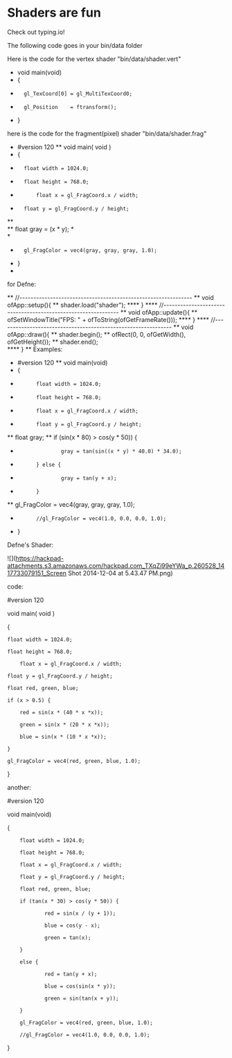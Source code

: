 # Shaders are fun

Check out typing.io!

The following code goes in your bin/data folder

Here is the code for the vertex shader "bin/data/shader.vert"

*   void main(void)
*   {
*       gl_TexCoord[0] = gl_MultiTexCoord0;
*       gl_Position    = ftransform();
*   }

here is the code for the fragment(pixel) shader "bin/data/shader.frag"

*   #version 120
**   void main( void )
*   {
*       float width = 1024.0;
*       float height = 768.0;
*           float x = gl_FragCoord.x / width;
*       float y = gl_FragCoord.y / height;
**       
**       float gray = (x * y);
*       
*       
*       gl_FragColor = vec4(gray, gray, gray, 1.0);
*   }
*

for Defne:

**   //--------------------------------------------------------------
**   void ofApp::setup(){
**       shader.load("shader");
****   }
****   //--------------------------------------------------------------
**   void ofApp::update(){
**       ofSetWindowTitle("FPS: " + ofToString(ofGetFrameRate()));
****   }
****   //--------------------------------------------------------------
**   void ofApp::draw(){
**       shader.begin();
**       ofRect(0, 0, ofGetWidth(), ofGetHeight());
**       shader.end();   
****   }
**   Examples:
*   #version 120
**   void main(void)
*   {
*           float width = 1024.0;
*           float height = 768.0;
*           float x = gl_FragCoord.x / width;
*           float y = gl_FragCoord.y / height;
**           float gray;
**           if (sin(x * 80) > cos(y * 50)) {
*                   gray = tan(sin((x * y) * 40.0) * 34.0);
*           } else {
*                   gray = tan(y + x);
*           }
**           gl_FragColor = vec4(gray, gray, gray, 1.0);
*           //gl_FragColor = vec4(1.0, 0.0, 0.0, 1.0);
*   }

Defne's Shader:

![](https://hackpad-attachments.s3.amazonaws.com/hackpad.com_TXqZi99eYWa_p.260528_1417733079151_Screen Shot 2014-12-04 at 5.43.47 PM.png)

code:

#version 120

void main( void )

{

    float width = 1024.0;

    float height = 768.0;

        float x = gl_FragCoord.x / width;

    float y = gl_FragCoord.y / height;

    float red, green, blue;

    if (x > 0.5) {

        red = sin(x * (40 * x *x));

        green = sin(x * (20 * x *x));

        blue = sin(x * (10 * x *x));

    }

    gl_FragColor = vec4(red, green, blue, 1.0);

}

another:

#version 120

void main(void)

{

        float width = 1024.0;

        float height = 768.0;

        float x = gl_FragCoord.x / width;

        float y = gl_FragCoord.y / height;

        float red, green, blue;

        if (tan(x * 30) > cos(y * 50)) {

                red = sin(x / (y + 1));

                blue = cos(y - x);

                green = tan(x);

        } 

        else {

                red = tan(y + x);

                blue = cos(sin(x * y));

                green = sin(tan(x + y));

        }

        gl_FragColor = vec4(red, green, blue, 1.0);

        //gl_FragColor = vec4(1.0, 0.0, 0.0, 1.0);

}